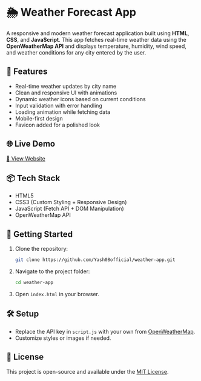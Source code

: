 # 🌦️ Weather Forecast App

A responsive and modern weather forecast application built using **HTML**, **CSS**, and **JavaScript**. This app fetches real-time weather data using the **OpenWeatherMap API** and displays temperature, humidity, wind speed, and weather conditions for any city entered by the user.

## 🔧 Features

- Real-time weather updates by city name
- Clean and responsive UI with animations
- Dynamic weather icons based on current conditions
- Input validation with error handling
- Loading animation while fetching data
- Mobile-first design
- Favicon added for a polished look

## 🌐 Live Demo

[🔗 View Website](https://yash08official.github.io/weather-app/)

## 📦 Tech Stack

- HTML5
- CSS3 (Custom Styling + Responsive Design)
- JavaScript (Fetch API + DOM Manipulation)
- OpenWeatherMap API

## 🚀 Getting Started

1. Clone the repository:
   ```bash
   git clone https://github.com/Yash08official/weather-app.git
   ```
2. Navigate to the project folder:
   ```bash
   cd weather-app
   ```
3. Open `index.html` in your browser.

## 🛠️ Setup

- Replace the API key in `script.js` with your own from [OpenWeatherMap](https://openweathermap.org/).
- Customize styles or images if needed.

## 📄 License

This project is open-source and available under the [MIT License](LICENSE).
